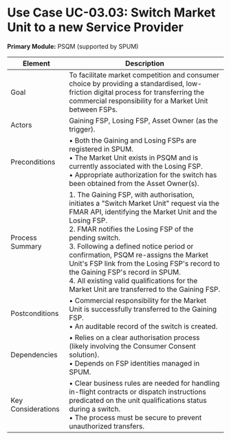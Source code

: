 # Use Case UC-03.03: Switch Market Unit to a new Service Provider  
**Primary Module:** PSQM (supported by SPUM)  

| Element          | Description                                                                                                                                     |
|------------------|-------------------------------------------------------------------------------------------------------------------------------------------------|
| Goal             | To facilitate market competition and consumer choice by providing a standardised, low-friction digital process for transferring the commercial responsibility for a Market Unit between FSPs. |
| Actors           | Gaining FSP, Losing FSP, Asset Owner (as the trigger).                                                                                          |
| Preconditions    | • Both the Gaining and Losing FSPs are registered in SPUM. <br> • The Market Unit exists in PSQM and is currently associated with the Losing FSP. <br> • Appropriate authorization for the switch has been obtained from the Asset Owner(s). |
| Process Summary  | 1. The Gaining FSP, with authorisation, initiates a "Switch Market Unit" request via the FMAR API, identifying the Market Unit and the Losing FSP. <br> 2. FMAR notifies the Losing FSP of the pending switch. <br> 3. Following a defined notice period or confirmation, PSQM re-assigns the Market Unit's FSP link from the Losing FSP's record to the Gaining FSP's record in SPUM. <br> 4. All existing valid qualifications for the Market Unit are transferred to the Gaining FSP. |
| Postconditions   | • Commercial responsibility for the Market Unit is successfully transferred to the Gaining FSP. <br> • An auditable record of the switch is created. |
| Dependencies     | • Relies on a clear authorisation process (likely involving the Consumer Consent solution). <br> • Depends on FSP identities managed in SPUM.   |
| Key Considerations | • Clear business rules are needed for handling in-flight contracts or dispatch instructions predicated on the unit qualifications status during a switch. <br> • The process must be secure to prevent unauthorized transfers. |
